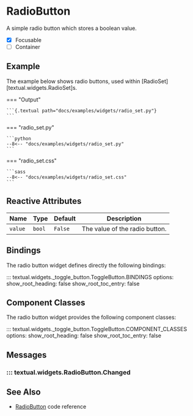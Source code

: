 # RadioButton

A simple radio button which stores a boolean value.

- [x] Focusable
- [ ] Container

## Example

The example below shows radio buttons, used within [RadioSet][textual.widgets.RadioSet]s.

=== "Output"

    ```{.textual path="docs/examples/widgets/radio_set.py"}
    ```

=== "radio_set.py"

    ```python
    --8<-- "docs/examples/widgets/radio_set.py"
    ```

=== "radio_set.css"

    ```sass
    --8<-- "docs/examples/widgets/radio_set.css"
    ```

## Reactive Attributes

| Name    | Type   | Default | Description                    |
|---------|--------|---------|--------------------------------|
| `value` | `bool` | `False` | The value of the radio button. |

## Bindings

The radio button widget defines directly the following bindings:

::: textual.widgets._toggle_button.ToggleButton.BINDINGS
    options:
      show_root_heading: false
      show_root_toc_entry: false

## Component Classes

The radio button widget provides the following component classes:

::: textual.widgets._toggle_button.ToggleButton.COMPONENT_CLASSES
    options:
      show_root_heading: false
      show_root_toc_entry: false

## Messages

### ::: textual.widgets.RadioButton.Changed

## See Also

- [RadioButton](../api/radiobutton.md) code reference
